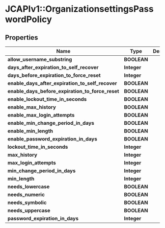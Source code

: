 # JCAPIv1::OrganizationsettingsPasswordPolicy

## Properties
Name | Type | Description | Notes
------------ | ------------- | ------------- | -------------
**allow_username_substring** | **BOOLEAN** |  | [optional] 
**days_after_expiration_to_self_recover** | **Integer** |  | [optional] 
**days_before_expiration_to_force_reset** | **Integer** |  | [optional] 
**enable_days_after_expiration_to_self_recover** | **BOOLEAN** |  | [optional] 
**enable_days_before_expiration_to_force_reset** | **BOOLEAN** |  | [optional] 
**enable_lockout_time_in_seconds** | **BOOLEAN** |  | [optional] 
**enable_max_history** | **BOOLEAN** |  | [optional] 
**enable_max_login_attempts** | **BOOLEAN** |  | [optional] 
**enable_min_change_period_in_days** | **BOOLEAN** |  | [optional] 
**enable_min_length** | **BOOLEAN** |  | [optional] 
**enable_password_expiration_in_days** | **BOOLEAN** |  | [optional] 
**lockout_time_in_seconds** | **Integer** |  | [optional] 
**max_history** | **Integer** |  | [optional] 
**max_login_attempts** | **Integer** |  | [optional] 
**min_change_period_in_days** | **Integer** |  | [optional] 
**min_length** | **Integer** |  | [optional] 
**needs_lowercase** | **BOOLEAN** |  | [optional] 
**needs_numeric** | **BOOLEAN** |  | [optional] 
**needs_symbolic** | **BOOLEAN** |  | [optional] 
**needs_uppercase** | **BOOLEAN** |  | [optional] 
**password_expiration_in_days** | **Integer** |  | [optional] 


